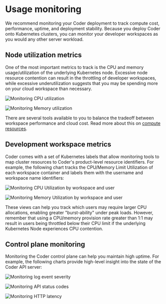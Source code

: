 # Usage monitoring

We recommend monitoring your Coder deployment to track compute cost,
performance, uptime, and deployment stability. Because you deploy Coder onto
Kubernetes clusters, you can monitor your developer workspaces as you would any
other server workload.

## Node utilization metrics

One of the most important metrics to track is the CPU and memory
usage/utilization of the underlying Kubernetes node. Excessive node resource
contention can result in the throttling of developer workspaces, while excessive
underutilization suggests that you may be spending more on your cloud workspace
than necessary.

![Monitoring CPU utilization](../../assets/guides/admin/compute-1.png)

![Monitoring Memory utilization](../../assets/guides/admin/compute-2.png)

There are several tools available to you to balance the tradeoff between
workspace performance and cloud cost. Read more about this on
[compute resources](resources.md).

## Development workspace metrics

Coder comes with a set of Kubernetes labels that allow monitoring tools to map
cluster resources to Coder's product-level resource identifiers. For example,
the following chart tracks the CPU/Memory Limit Utilization of each workspace
container and labels them with the username and workspace name identifiers:

![Monitoring CPU Utilization by workspace and user](../../assets/guides/admin/compute-3.png)

![Monitoring Memory Utilization by workspace and user](../../assets/guides/admin/compute-4.png)

These views can help you track which users may require larger CPU allocations,
enabling greater "burst-ability" under peak loads. However, remember that using
a CPU/memory provision rate greater than 1:1 may result in users being throttled
below their CPU limit if the underlying Kubernetes Node experiences CPU
contention.

## Control plane monitoring

Monitoring the Coder control plane can help you maintain high uptime. For
example, the following charts provide high-level insight into the state of the
Coder API server:

![Monitoring log event severity](../../assets/guides/admin/compute-5.png)

![Monitoring API status codes](../../assets/guides/admin/compute-6.png)

![Monitoring HTTP latency](../../assets/guides/admin/compute-7.png)

